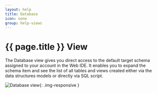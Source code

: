 ```yaml
---
layout: help
title: Database
icon: none
group: help-views
---
```


{{ page.title }} View
===

The Database view gives you direct access to the default target schema assigned to your account in the Web IDE.
It enables you to expand the schema item and see the list of all tables and views created either via the data structures models or directly via SQL script.

![Database view](images/ide_view_database.png){: .img-responsive }



